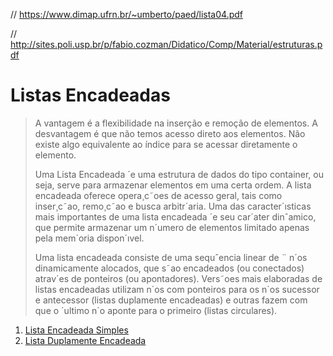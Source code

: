 // https://www.dimap.ufrn.br/~umberto/paed/lista04.pdf

// http://sites.poli.usp.br/p/fabio.cozman/Didatico/Comp/Material/estruturas.pdf

# Listas Encadeadas

> A vantagem é a flexibilidade na inserção e remoção de elementos. 
> A desvantagem é que não temos acesso direto aos elementos.
> Não existe algo equivalente ao índice para se acessar diretamente o elemento.
>
> Uma Lista Encadeada ´e uma estrutura de dados do tipo container, ou seja, serve para
> armazenar elementos em uma certa ordem. A lista encadeada oferece opera¸c˜oes de acesso
> geral, tais como inser¸c˜ao, remo¸c˜ao e busca arbitr´aria. Uma das caracter´ısticas mais importantes 
> de uma lista encadeada ´e seu car´ater dinˆamico, que permite armazenar um n´umero
> de elementos limitado apenas pela mem´oria dispon´ıvel.
> 
> Uma lista encadeada consiste de uma sequˆencia linear de ¨ n´os dinamicamente alocados,
> que s˜ao encadeados (ou conectados) atrav´es de ponteiros (ou apontadores). Vers˜oes mais
> elaboradas de listas encadeadas utilizam n´os com ponteiros para os n´os sucessor e antecessor 
> (listas duplamente encadeadas) e outras fazem com que o ´ultimo n´o aponte para o
> primeiro (listas circulares).

1. [Lista Encadeada Simples](/src/ListasEncadeadas/Simples/README.md)
2. [Lista Duplamente Encadeada](/src/ListasEncadeadas/DuplamenteEncadeada/README.md)